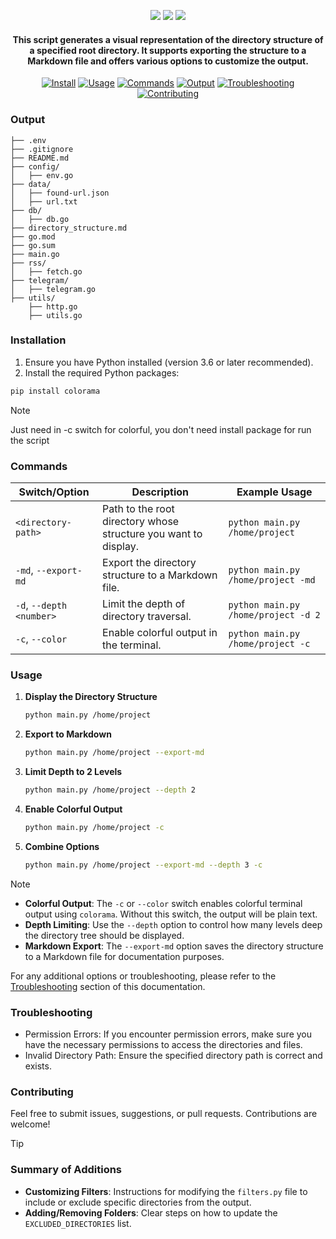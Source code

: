 <p align="center">
  <a href="https://www.python.org/downloads/"><img src="https://img.shields.io/badge/python-3.6%20%7C%203.7%20%7C%203.8-blue"></a>
  <a href="https://github.com/mamad-1999/Tree-scribe/issues"><img src="https://img.shields.io/github/issues/mamad-1999/Tree-scribe"></a>
  <a href="https://github.com/mamad-1999/Tree-scribe/blob/master/LICENSE"><img src="https://img.shields.io/github/license/mamad-1999/Tree-scribe"></a>
</p>
<h4 align="center">This script generates a visual representation of the directory structure of a specified root directory. It supports exporting the structure to a Markdown file and offers various options to customize the output.</h4>
<p align="center">
  <a href="#installation"><img src="https://img.shields.io/badge/Install-blue?style=for-the-badge" alt="Install"></a>
  <a href="#usage"><img src="https://img.shields.io/badge/Usage-green?style=for-the-badge" alt="Usage"></a>
  <a href="#commands"><img src="https://img.shields.io/badge/Commands-red?style=for-the-badge" alt="Commands"></a>
  <a href="#output"><img src="https://img.shields.io/badge/Output-orange?style=for-the-badge" alt="Output"></a>
  <a href="#troubleshooting"><img src="https://img.shields.io/badge/Troubleshooting-aqua?style=for-the-badge" alt="Troubleshooting"></a>
  <a href="#contributing"><img src="https://img.shields.io/badge/Contributing-yellow?style=for-the-badge" alt="Contributing"></a>
</p>

### Output

```
├── .env
├── .gitignore
├── README.md
├── config/
│   ├── env.go
├── data/
│   ├── found-url.json
│   ├── url.txt
├── db/
│   ├── db.go
├── directory_structure.md
├── go.mod
├── go.sum
├── main.go
├── rss/
│   ├── fetch.go
├── telegram/
│   ├── telegram.go
├── utils/
    ├── http.go
    ├── utils.go
```

### Installation

1.  Ensure you have Python installed (version 3.6 or later recommended).
2.  Install the required Python packages:
   ```bash
   pip install colorama
```
> [!NOTE]
> Just need in -c switch for colorful, you don't need install package for run the script
    

### Commands

| Switch/Option            | Description                                                     | Example Usage                       |
| ------------------------ | --------------------------------------------------------------- | ----------------------------------- |
| `<directory-path>`       | Path to the root directory whose structure you want to display. | `python main.py /home/project`      |
| `-md`, `--export-md`     | Export the directory structure to a Markdown file.              | `python main.py /home/project -md`  |
| `-d`, `--depth <number>` | Limit the depth of directory traversal.                         | `python main.py /home/project -d 2` |
| `-c`, `--color`          | Enable colorful output in the terminal.                         | `python main.py /home/project -c`   |

### Usage

1. **Display the Directory Structure**

   ```bash
   python main.py /home/project
   ```

2. **Export to Markdown**

   ```bash
   python main.py /home/project --export-md
   ```

3. **Limit Depth to 2 Levels**

   ```bash
   python main.py /home/project --depth 2
   ```
4. **Enable Colorful Output**

   ```bash
   python main.py /home/project -c
   ```

5. **Combine Options**

   ```bash
   python main.py /home/project --export-md --depth 3 -c
   ```
> [!NOTE]
> - **Colorful Output**: The `-c` or `--color` switch enables colorful terminal output using `colorama`. Without this switch, the output will be plain text.
> - **Depth Limiting**: Use the `--depth` option to control how many levels deep the directory tree should be displayed.
> - **Markdown Export**: The `--export-md` option saves the directory structure to a Markdown file for documentation purposes.
> 
> For any additional options or troubleshooting, please refer to the [Troubleshooting](#troubleshooting) section of this documentation.

### Troubleshooting

- Permission Errors: If you encounter permission errors, make sure you have the necessary permissions to access the directories and files.
- Invalid Directory Path: Ensure the specified directory path is correct and exists.

### Contributing

Feel free to submit issues, suggestions, or pull requests. Contributions are welcome!

> [!TIP]
> ### Summary of Additions
> - **Customizing Filters**: Instructions for modifying the `filters.py` file to include or exclude specific directories from the output.
> - **Adding/Removing Folders**: Clear steps on how to update the `EXCLUDED_DIRECTORIES` list.


